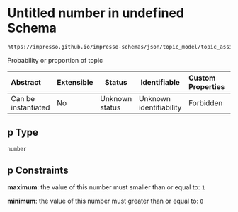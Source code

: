 # Untitled number in undefined Schema

```txt
https://impresso.github.io/impresso-schemas/json/topic_model/topic_assignment.schema.json#/definitions/topic/properties/p
```

Probability or proportion of topic


| Abstract            | Extensible | Status         | Identifiable            | Custom Properties | Additional Properties | Access Restrictions | Defined In                                                                                   |
| :------------------ | ---------- | -------------- | ----------------------- | :---------------- | --------------------- | ------------------- | -------------------------------------------------------------------------------------------- |
| Can be instantiated | No         | Unknown status | Unknown identifiability | Forbidden         | Allowed               | none                | [topic_assignment.schema.json\*](../out/topic_assignment.schema.json "open original schema") |

## p Type

`number`

## p Constraints

**maximum**: the value of this number must smaller than or equal to: `1`

**minimum**: the value of this number must greater than or equal to: `0`
